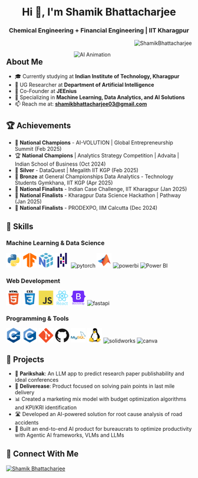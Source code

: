 <h1 align="center">Hi 👋, I'm Shamik Bhattacharjee</h1>
<h3 align="center"> Chemical Engineering + Financial Engineering | IIT Kharagpur</h3>

<p align="right">
  <img src="https://komarev.com/ghpvc/?username=ShamikBhattacharjee&label=Profile%20views&color=0e75b6&style=flat" alt="ShamikBhattacharjee" />
</p>

<p><img align="right" src="https://raw.githubusercontent.com/ShamikBhattacharjee/ShamikBhattacharjee/main/assets/neur.gif" alt="AI Animation" width="320"/></p>

## About Me
- 🎓 Currently studying at **Indian Institute of Technology, Kharagpur**
- 🔬 UG Researcher at **Department of Artificial Intelligence**
- 🚀 Co-Founder at **JEEnius**
- 🌱 Specializing in **Machine Learning, Data Analytics, and AI Solutions**
- 📫 Reach me at: **shamikbhattacharjee03@gmail.com**

## 🏆 Achievements
- 🥇 **National Champions** - AI-VOLUTION | Global Entrepreneurship Summit (Feb 2025)
- 🏆 **National Champions** | Analytics Strategy Competition | Advaita | Indian School of Business (Oct 2024)
- 🥈 **Silver** - DataQuest | Megalith IIT KGP (Feb 2025)
- 🥉 **Bronze** at General Championships Data Analytics - Technology Students Gymkhana, IIT KGP (Apr 2025)
- 🎯 **National Finalists** - Indian Case Challenge, IIT Kharagpur (Jan 2025)
- 🎯 **National Finalists** - Kharagpur Data Science Hackathon | Pathway (Jan 2025)
- 🎯 **National Finalists** - PRODEXPO, IIM Calcutta (Dec 2024)

## 🔧 Skills

### Machine Learning & Data Science
<p align="left">
  <img src="https://raw.githubusercontent.com/devicons/devicon/master/icons/python/python-original.svg" alt="python" width="40" height="40"/>
  <img src="https://raw.githubusercontent.com/devicons/devicon/master/icons/tensorflow/tensorflow-original.svg" alt="tensorflow" width="40" height="40"/>
  <img src="https://raw.githubusercontent.com/devicons/devicon/master/icons/numpy/numpy-original.svg" alt="numpy" width="40" height="40"/>
  <img src="https://raw.githubusercontent.com/devicons/devicon/master/icons/pandas/pandas-original.svg" alt="pandas" width="40" height="40"/>
  <img src="https://www.vectorlogo.zone/logos/pytorch/pytorch-icon.svg" alt="pytorch" width="40" height="40"/>
  <img src="https://raw.githubusercontent.com/devicons/devicon/master/icons/matlab/matlab-original.svg" alt="matlab" width="40" height="40"/>
  <img src="https://www.vectorlogo.zone/logos/microsoft_powerbi/microsoft_powerbi-icon.svg" alt="powerbi" width="40" height="40"/>
  <img src="https://raw.githubusercontent.com/microsoft/PowerBI-Icons/main/SVG/Power-BI.svg" alt="Power BI" width="40" height="40"/>
</p>

### Web Development
<p align="left">
  <img src="https://raw.githubusercontent.com/devicons/devicon/master/icons/html5/html5-original-wordmark.svg" alt="html5" width="40" height="40"/>
  <img src="https://raw.githubusercontent.com/devicons/devicon/master/icons/css3/css3-original-wordmark.svg" alt="css3" width="40" height="40"/>
  <img src="https://raw.githubusercontent.com/devicons/devicon/master/icons/javascript/javascript-original.svg" alt="javascript" width="40" height="40"/>
  <img src="https://raw.githubusercontent.com/devicons/devicon/master/icons/react/react-original-wordmark.svg" alt="react" width="40" height="40"/>
  <img src="https://raw.githubusercontent.com/devicons/devicon/master/icons/bootstrap/bootstrap-plain-wordmark.svg" alt="bootstrap" width="40" height="40"/>
  <img src="https://www.vectorlogo.zone/logos/fastapi/fastapi-icon.svg" alt="fastapi" width="40" height="40"/>
</p>

### Programming & Tools
<p align="left">
  <img src="https://raw.githubusercontent.com/devicons/devicon/master/icons/cplusplus/cplusplus-original.svg" alt="cplusplus" width="40" height="40"/>
  <img src="https://raw.githubusercontent.com/devicons/devicon/master/icons/c/c-original.svg" alt="c" width="40" height="40"/>
  <img src="https://raw.githubusercontent.com/devicons/devicon/master/icons/git/git-original.svg" alt="git" width="40" height="40"/>
  <img src="https://raw.githubusercontent.com/devicons/devicon/master/icons/github/github-original.svg" alt="github" width="40" height="40"/>
  <img src="https://raw.githubusercontent.com/devicons/devicon/master/icons/mysql/mysql-original-wordmark.svg" alt="mysql" width="40" height="40"/>
  <img src="https://raw.githubusercontent.com/devicons/devicon/master/icons/linux/linux-original.svg" alt="linux" width="40" height="40"/>
  <img src="https://cdn.worldvectorlogo.com/logos/solidworks-logo-1.svg" alt="solidworks" width="40" height="40"/>
  <img src="https://cdn.worldvectorlogo.com/logos/canva-1.svg" alt="canva" width="40" height="40"/>
</p>

## 🚀 Projects
- 🧠 **Parikshak**: An LLM app to predict research paper publishability and ideal conferences
- 🚚 **Deliverease**: Product focused on solving pain points in last mile delivery
- 📊 Created a marketing mix model with budget optimization algorithms and KPI/KRI identification
- 🛣️ Developed an AI-powered solution for root cause analysis of road accidents
- 🤖 Built an end-to-end AI product for bureaucrats to optimize productivity with Agentic AI frameworks, VLMs and LLMs

## 🔗 Connect With Me
<p align="left">
  <a href="https://www.linkedin.com/in/shamik-bhattacharjee-078760221/" target="_blank">
    <img align="center" src="https://raw.githubusercontent.com/rahuldkjain/github-profile-readme-generator/master/src/images/icons/Social/linked-in-alt.svg" alt="Shamik Bhattacharjee" height="30" width="40" />
  </a>
</p>
